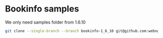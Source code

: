 # Bookinfo samples

We only need samples folder from 1.6.10

```bash
git clone --single-branch --branch bookinfo-1_6_10 git@github.com:webngt/istio.git istio_samples
```
